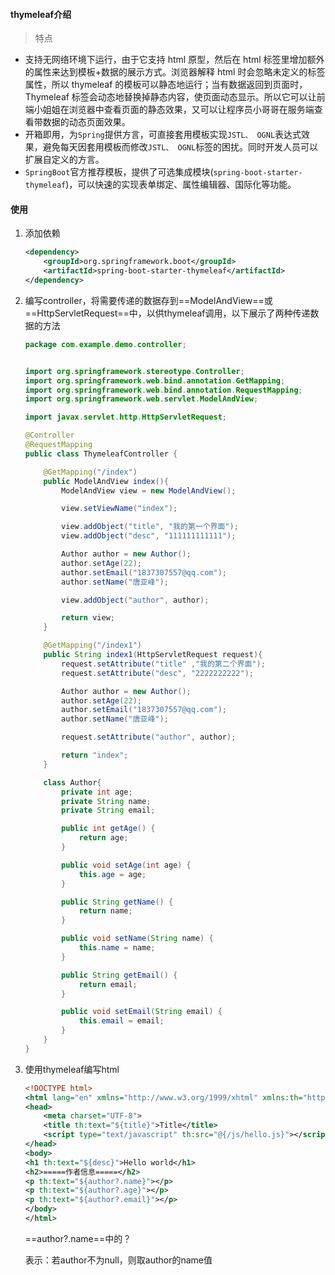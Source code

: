 #### thymeleaf介绍

> 特点

- 支持无网络环境下运行，由于它支持 html 原型，然后在 html 标签里增加额外的属性来达到模板+数据的展示方式。浏览器解释 html 时会忽略未定义的标签属性，所以 thymeleaf 的模板可以静态地运行；当有数据返回到页面时，Thymeleaf 标签会动态地替换掉静态内容，使页面动态显示。所以它可以让前端小姐姐在浏览器中查看页面的静态效果，又可以让程序员小哥哥在服务端查看带数据的动态页面效果。
- 开箱即用，为`Spring`提供方言，可直接套用模板实现`JSTL、 OGNL`表达式效果，避免每天因套用模板而修改`JSTL、 OGNL`标签的困扰。同时开发人员可以扩展自定义的方言。
- `SpringBoot`官方推荐模板，提供了可选集成模块(`spring-boot-starter-thymeleaf`)，可以快速的实现表单绑定、属性编辑器、国际化等功能。

#### 使用

1. 添加依赖

   ```xml
   <dependency>
       <groupId>org.springframework.boot</groupId>
       <artifactId>spring-boot-starter-thymeleaf</artifactId>
   </dependency>
   ```

   

2. 编写controller，将需要传递的数据存到==ModelAndView==或==HttpServletRequest==中，以供thymeleaf调用，以下展示了两种传递数据的方法

   ```java
   package com.example.demo.controller;
   
   
   import org.springframework.stereotype.Controller;
   import org.springframework.web.bind.annotation.GetMapping;
   import org.springframework.web.bind.annotation.RequestMapping;
   import org.springframework.web.servlet.ModelAndView;
   
   import javax.servlet.http.HttpServletRequest;
   
   @Controller
   @RequestMapping
   public class ThymeleafController {
   
       @GetMapping("/index")
       public ModelAndView index(){
           ModelAndView view = new ModelAndView();
   
           view.setViewName("index");
   
           view.addObject("title", "我的第一个界面");
           view.addObject("desc", "111111111111");
   
           Author author = new Author();
           author.setAge(22);
           author.setEmail("1837307557@qq.com");
           author.setName("唐亚峰");
   
           view.addObject("author", author);
   
           return view;
       }
   
       @GetMapping("/index1")
       public String index1(HttpServletRequest request){
           request.setAttribute("title" ,"我的第二个界面");
           request.setAttribute("desc", "2222222222");
   
           Author author = new Author();
           author.setAge(22);
           author.setEmail("1837307557@qq.com");
           author.setName("唐亚峰");
   
           request.setAttribute("author", author);
   
           return "index";
       }
   
       class Author{
           private int age;
           private String name;
           private String email;
   
           public int getAge() {
               return age;
           }
   
           public void setAge(int age) {
               this.age = age;
           }
   
           public String getName() {
               return name;
           }
   
           public void setName(String name) {
               this.name = name;
           }
   
           public String getEmail() {
               return email;
           }
   
           public void setEmail(String email) {
               this.email = email;
           }
       }
   }
   
   ```

   

3. 使用thymeleaf编写html

   ```xml
   <!DOCTYPE html>
   <html lang="en" xmlns="http://www.w3.org/1999/xhtml" xmlns:th="http://www.thymeleaf.org">
   <head>
       <meta charset="UTF-8">
       <title th:text="${title}">Title</title>
       <script type="text/javascript" th:src="@{/js/hello.js}"></script>
   </head>
   <body>
   <h1 th:text="${desc}">Hello world</h1>
   <h2>=====作者信息=====</h2>
   <p th:text="${author?.name}"></p>
   <p th:text="${author?.age}"></p>
   <p th:text="${author?.email}"></p>
   </body>
   </html>
   ```

   ==author?.name==中的？

   表示：若author不为null，则取author的name值

   

